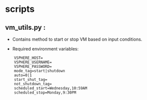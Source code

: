 # scripts

## vm_utils.py :
- Contains method to start or stop VM based on input conditions.

- Required environment variables:
```
    VSPHERE_HOST=
    VSPHERE_USERNAME=
    VSPHERE_PASSWORD=
    mode_tag=start|shutdown
    auto=0|1
    start_shut_tag=
    not_shutdown_tag=
    scheduled_start=Wednesday,10:59AM
    scheduled_stop=Monday,9:30PM
```
